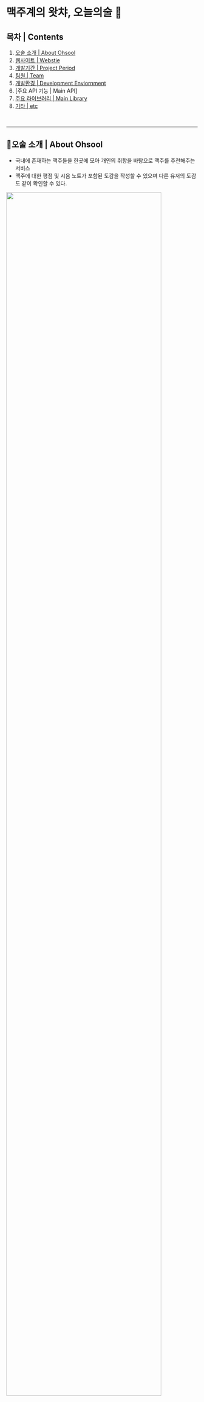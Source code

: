 # 맥주계의 왓챠, 오늘의술 🍻

## 목차 | Contents
1. [오술 소개 | About Ohsool](#오술-소개)
2. [웹사이트 | Webstie](#🌎-웹사이트-|-Webstie)
3. [개발기간 | Project Period](#⌚-개발기간-|-Project-Period)
4. [팀원 | Team](#🤸🏻‍♀️-팀원-|-Team)
5. [개발환경 | Development Enviornment](#⛏-개발환경-|-Development-Enviornment)
6. [주요 API 기능 | Main API]
7. [주요 라이브러리 | Main Library](#🎨-주요-라이브러리-Main-Library)
8. [기타 | etc](#🧾-기타-|-etc)
<br>

<hr>

## 🍻오술 소개 | About Ohsool

* 국내에 존재하는 맥주들을 한곳에 모아 개인의 취향을 바탕으로 맥주를 추천해주는 서비스
* 맥주에 대한 평점 및 시음 노트가 포함된 도감을 작성할 수 있으며 다른 유저의 도감도 같이 확인할 수 있다.

<img src="https://user-images.githubusercontent.com/52440784/131280246-9b2e7aa9-e25c-4d42-9b94-b34fee3838d7.jpg" width=90% />
<img src="https://user-images.githubusercontent.com/52440784/131280256-2fce6eba-fe50-4b96-b418-c7647225dfe9.jpg" width=60% />

<br>

## 🌎 웹사이트 | Webstie
https://ohsool.com/

<br>

## ⌚ 개발기간 | Project Period
2021년 07월 23일 ~ 2021년 08월 31일

<br>

## 🤸🏻‍♀️ 팀원 | Team
* **Backend (Node.js)** 
<br> 이정원, 문진영, 윤송
* **Frontend (React)** (https://github.com/ohsool/front-end)
<br> 원동환, 장정윤
* **Design (UI/UX)**
<br> 문지혜, 이근호 [(Figma WireFrame)](https://www.figma.com/file/c2M6Yjvm5IjSAnsrQ41XLv/%ED%95%AD%ED%95%B499_WireFrame?node-id=0%3A1)


< 팀원소개 노션페이지 링크 놓기 >

<br>

## ⛏ 개발환경 | Development Enviornment

| 이름 | 구분 | 
|:----------:|:----------:|
| **Server** | AWS EC2 (Amazon Linux 2 AMI (HVM), 64bit) |
| **Framework** | Express(Node.js) |
|**개발언어** | Typescript, Javascript  | 
| **Database** | Atlas (MongoDB) |
|**CI/CD** | AWS CodePipeline, CodeDeploy  |  
|**Load Balancer** | AWS ALB, Auto Scaling Group | 
|**TDD** | Jest  | 
|**Storage** | AWS S3  |
|**Tools** | VSCode, Git, Github, Slack, Notion  |



* [**ERD (Entity Relationship Diagram)**](https://github.com/ohsool/backend.wiki.git)
* [**Web Architecture**](https://github.com/ohsool/backend.wiki.git)
* [**Backend Deploymenmt Enviornment**](https://github.com/ohsool/backend.wiki.git)

<br>

## ⚔ 주요 API 기능 (위키로 정리하기) | Main API
1. 테스트 기반으로 사용자의 맥주 취향 보여주기
2. 각자 다른 맥주 취향을 가진 사용자들이 남긴 평점을 맥주 종류 별로 평균을 내어 타 사용자의 취향에 맞는 맥주 추천하기 
3. 맥주 판매처 제보하기
4. 맥주 및 해시태그 검색하기
5. 비밀번호 변경?

<br>

## 🎨 주요 라이브러리 | Main Library
<details>
<summary> jsonwebtoken </summary>
<br>
</details>

<details>
<summary> passport </summary>
<br>
</details>

<details>
<summary> nodemailer </summary>

> npm i --save-dev @types/nodemailer<br>
npm i nodemailer
<br>
</details>

<details>
<summary> mongoose </summary>
<br>
</details>

<details>
<summary> dotenv </summary>
<br>
</details> 
<details>
<summary> moment </summary>
 
  ```
  npm install moment --save  
  ```
 
</details>

<details>
<summary> swagger </summary>

* npm 설치 
 
  ```
  npm install swagger-ui-express -D<br>
  npm install swagger-autogen -D<br>
  npm install @types/swagger-ui-express -D
  ```


<br>

* app.ts 기본 설정 
    ```
    // importing swagger 
    import swaggerUi from 'swagger-ui-express';
    const swaggerFile =  require('../swagger/swagger-output.json')
    app.use('/swagger', swaggerUi.serve, swaggerUi.setup(swaggerFile))
    ```
<br>

* 폴더 구조 
    ```
    ├── swagger
    │   ├── swagger-output.json
    │   └── swagger.js
    ```
<br>

* 참고 <br>
    https://charming-kyu.tistory.com/11

</details>

<br>

## 🧾 기타 | etc

<details>
<summary>Git Commit Message Rule</summary>

Format: [ 수정자 ] < type > commit message
 
feat : 새로운 기능에 대한 커밋
fix : 버그 수정에 대한 커밋
build : 빌드 관련 파일 수정에 대한 커밋
chore : 그 외 자잘한 수정에 대한 커밋
ci : CI관련 설정 수정에 대한 커밋
cd : CD관련 설정 수정에 대한 커밋
docs : 문서 수정에 대한 커밋
style : 코드 스타일 혹은 포맷 등에 관한 커밋
refactor :  코드 리팩토링에 대한 커밋
test : 테스트 코드 수정에 대한 커밋

</details>
 
